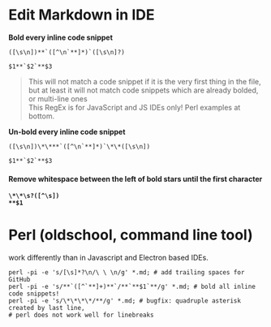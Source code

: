 # Edit Markdown in IDE  
  
**Bold every inline code snippet**  
```  
([\s\n])**`([^\n`**]*)`([\s\n]?)  
```  
```  
$1**`$2`**$3  
```  
> This will not match a code snippet if it is the very first thing in the file,  
but at least it will not match code snippets which are already bolded, or multi-line ones  
> This RegEx is for JavaScript and JS IDEs only! Perl examples at bottom.  
  
**Un-bold every inline code snippet**  
```  
([\s\n])\*\***`([^\n`**]*)`\*\*([\s\n])  
```  
```  
$1**`$2`**$3  
```  
  
#### Remove whitespace between the left of bold stars until the first character  
**`\*\*\s?([^\s])`**  
**`**$1`**  
  
  
  
# Perl (oldschool, command line tool)  
work differently than in Javascript and Electron based IDEs.  
```  
perl -pi -e 's/[\s]*?\n/\ \ \n/g' *.md; # add trailing spaces for GitHub  
perl -pi -e 's/**`([^`**]+)**`/**`**$1`**/g' *.md; # bold all inline code snippets!  
perl -pi -e 's/\*\*\*\*/**/g' *.md; # bugfix: quadruple asterisk created by last line,  
# perl does not work well for linebreaks  
```